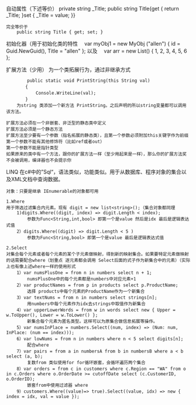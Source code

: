 
自动属性（下述等价）
    private string _Title; 
    public string Title{get { return _Title; }set { _Title = value; }}

    完全等价于
        public string Title { get; set; } 

初始化器（用于初始化类的特性
    　var myObj1 = new MyObj ("allen") { id = Guid.NewGuid(), Title = "allen" };
    以及 　var arr = new List<int>() { 1, 2, 3, 4, 5, 6 };

扩展方法（少用）
    为一个类拓展行为，通过非继承方式

            public static void PrintString(this String val)
        　　{
            　　Console.WriteLine(val);
        　　}
        为string 类添加一个新方法 PrintString。之后声明的所以string变量都可以调用该方法。

    扩展方法必须在一个非嵌套、非泛型的静态类中定义
    扩展方法必须是一个静态方法
    扩展方法至少要有一个参数（指名拓展的静态类），且第一个参数必须附加this关键字作为前缀
    第一个参数不能有其他修饰符（比如ref或者out）
    第一个参数不能是指针类型
    如果原来的类中有一个方法，跟你的扩展方法一样（至少用起来是一样），那么你的扩展方法奖不会被调用，编译器也不会提示你

LINQ
    在c#中的”Sql“，语法类似，功能类似。用于从数据库、程序对象的集合以及XML文档中查询数据。

    对象：只要是继承 IEnumerable的对象都可用

    1.Where 
    用于筛选过滤集合内元素。现有 digit = new list<string>();（集合对象都同理
        1)digits.Where((digit, index) => digit.Length < index);
            参数为Func<String,int,bool> 即第一个是value 然后是idx 最后是逻辑表达式值
        2）digits.Where((digit) => digit.Length < 5 )
            参数为Func<String,bool> 即第一个是value 最后是逻辑表达式值

    2.Select
    对集合每个元素或者每个元素的某个子元素做映射，得到新的映射集合。如果要特定元素做映射的话需要配合where（划重点 逐元素都会调用 Select后面的式子作为新集合中的元素）（实际上也有像上述where一样的使用形式
        1）var numsPlusOne = from n in numbers select n + 1;
            numsPlusOne中的每个元素都是numbers中对应元素+1
        2）var productNames = from p in products select p.ProductName;
            选择 products中每个元素的ProductName作为一个新集合
        3）var textNums = from n in numbers select strings[n];
            用numbers中每个元素作为idx去strings中取值作为新集合
        4）var upperLowerWords = from w in words select new { Upper = w.ToUpper(), Lower = w.ToLower() };
            新集合每个元素为匿名类型。这样可以为原集合做信息拓展等操作。
        5）var numsInPlace = numbers.Select((num, index) => (Num: num, InPlace: (num == index)));
        6）var lowNums = from n in numbers where n < 5 select digits[n];
            配合where
        7）var pairs = from a in numbersA from b in numbersB where a < b select (a, b);
            复数from 类似使用for for循环嵌套，会循环遍历两个集合
        8）var orders = from c in customers where c.Region == "WA" from o in c.Orders where o.OrderDate >= cutoffDate select (c.CustomerID, o.OrderID);
            嵌套from中使用过滤器 where
        9）customers.Where((value)=> true).Select((value, idx) => new { index = idx, val = value });
        
        
    
